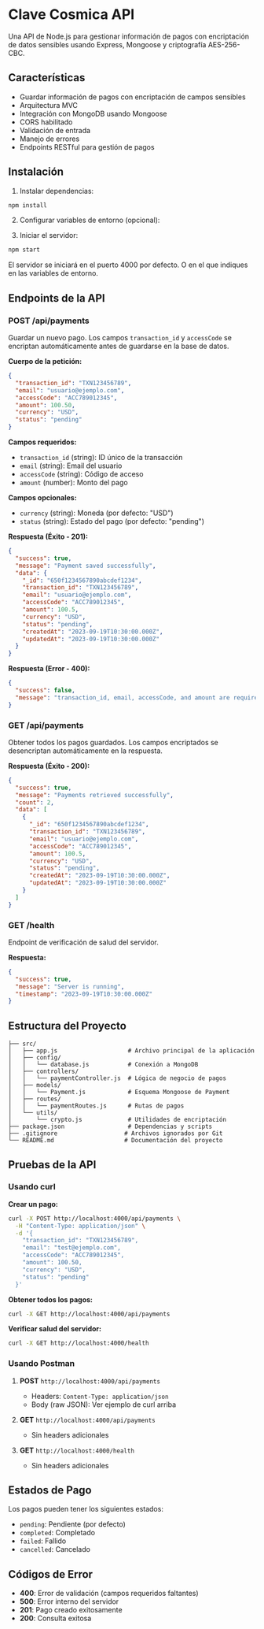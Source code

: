 # Clave Cosmica API

Una API de Node.js para gestionar información de pagos con encriptación de datos sensibles usando Express, Mongoose y criptografía AES-256-CBC.

## Características

- Guardar información de pagos con encriptación de campos sensibles
- Arquitectura MVC
- Integración con MongoDB usando Mongoose
- CORS habilitado
- Validación de entrada
- Manejo de errores
- Endpoints RESTful para gestión de pagos

## Instalación

1. Instalar dependencias:
```bash
npm install
```

2. Configurar variables de entorno (opcional):

3. Iniciar el servidor:
```bash
npm start
```

El servidor se iniciará en el puerto 4000 por defecto. O en el que indiques en las variables de entorno.

## Endpoints de la API

### POST /api/payments

Guardar un nuevo pago. Los campos `transaction_id` y `accessCode` se encriptan automáticamente antes de guardarse en la base de datos.

**Cuerpo de la petición:**
```json
{
  "transaction_id": "TXN123456789",
  "email": "usuario@ejemplo.com",
  "accessCode": "ACC789012345",
  "amount": 100.50,
  "currency": "USD",
  "status": "pending"
}
```

**Campos requeridos:**
- `transaction_id` (string): ID único de la transacción
- `email` (string): Email del usuario
- `accessCode` (string): Código de acceso
- `amount` (number): Monto del pago

**Campos opcionales:**
- `currency` (string): Moneda (por defecto: "USD")
- `status` (string): Estado del pago (por defecto: "pending")

**Respuesta (Éxito - 201):**
```json
{
  "success": true,
  "message": "Payment saved successfully",
  "data": {
    "_id": "650f1234567890abcdef1234",
    "transaction_id": "TXN123456789",
    "email": "usuario@ejemplo.com",
    "accessCode": "ACC789012345",
    "amount": 100.5,
    "currency": "USD",
    "status": "pending",
    "createdAt": "2023-09-19T10:30:00.000Z",
    "updatedAt": "2023-09-19T10:30:00.000Z"
  }
}
```

**Respuesta (Error - 400):**
```json
{
  "success": false,
  "message": "transaction_id, email, accessCode, and amount are required fields"
}
```

### GET /api/payments

Obtener todos los pagos guardados. Los campos encriptados se desencriptan automáticamente en la respuesta.

**Respuesta (Éxito - 200):**
```json
{
  "success": true,
  "message": "Payments retrieved successfully",
  "count": 2,
  "data": [
    {
      "_id": "650f1234567890abcdef1234",
      "transaction_id": "TXN123456789",
      "email": "usuario@ejemplo.com",
      "accessCode": "ACC789012345",
      "amount": 100.5,
      "currency": "USD",
      "status": "pending",
      "createdAt": "2023-09-19T10:30:00.000Z",
      "updatedAt": "2023-09-19T10:30:00.000Z"
    }
  ]
}
```

### GET /health

Endpoint de verificación de salud del servidor.

**Respuesta:**
```json
{
  "success": true,
  "message": "Server is running",
  "timestamp": "2023-09-19T10:30:00.000Z"
}
```


## Estructura del Proyecto

```
├── src/
│   ├── app.js                    # Archivo principal de la aplicación
│   ├── config/
│   │   └── database.js           # Conexión a MongoDB
│   ├── controllers/
│   │   └── paymentController.js  # Lógica de negocio de pagos
│   ├── models/
│   │   └── Payment.js            # Esquema Mongoose de Payment
│   ├── routes/
│   │   └── paymentRoutes.js      # Rutas de pagos
│   └── utils/
│       └── crypto.js             # Utilidades de encriptación
├── package.json                  # Dependencias y scripts
├── .gitignore                   # Archivos ignorados por Git
└── README.md                    # Documentación del proyecto
```

## Pruebas de la API

### Usando curl

**Crear un pago:**
```bash
curl -X POST http://localhost:4000/api/payments \
  -H "Content-Type: application/json" \
  -d '{
    "transaction_id": "TXN123456789",
    "email": "test@ejemplo.com",
    "accessCode": "ACC789012345",
    "amount": 100.50,
    "currency": "USD",
    "status": "pending"
  }'
```

**Obtener todos los pagos:**
```bash
curl -X GET http://localhost:4000/api/payments
```

**Verificar salud del servidor:**
```bash
curl -X GET http://localhost:4000/health
```

### Usando Postman

1. **POST** `http://localhost:4000/api/payments`
   - Headers: `Content-Type: application/json`
   - Body (raw JSON): Ver ejemplo de curl arriba

2. **GET** `http://localhost:4000/api/payments`
   - Sin headers adicionales

3. **GET** `http://localhost:4000/health`
   - Sin headers adicionales

## Estados de Pago

Los pagos pueden tener los siguientes estados:
- `pending`: Pendiente (por defecto)
- `completed`: Completado
- `failed`: Fallido
- `cancelled`: Cancelado

## Códigos de Error

- **400**: Error de validación (campos requeridos faltantes)
- **500**: Error interno del servidor
- **201**: Pago creado exitosamente
- **200**: Consulta exitosa
